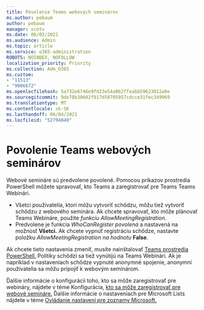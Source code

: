 ```yaml
---
title: Povolenie Teams webových seminárov
ms.author: pebaum
author: pebaum
manager: scotv
ms.date: 06/02/2021
ms.audience: Admin
ms.topic: article
ms.service: o365-administration
ROBOTS: NOINDEX, NOFOLLOW
localization_priority: Priority
ms.collection: Adm_O365
ms.custom:
- "11513"
- "9006672"
ms.openlocfilehash: 5a732e6746e9fd23e54a0b2ffeabb59623012a0e
ms.sourcegitcommit: 9de78b30602f917d58705057cdcce31fec349969
ms.translationtype: MT
ms.contentlocale: sk-SK
ms.lasthandoff: 06/04/2021
ms.locfileid: "52794040"
---
```

# <a name="enable-teams-webinars"></a>Povolenie Teams webových seminárov

Webové semináre sú predvolene povolené. Pomocou príkazov prostredia PowerShell môžete spravovať, kto Teams a zaregistrovať pre Teams Teams Webinári.

- Všetci používatelia, ktorí môžu vytvoriť schôdzu, môžu tiež vytvoriť schôdzu z webového seminára. Ak chcete spravovať, kto môže plánovať Teams Webináre, použite *funkciu AllowMeetingRegistration*. 
- Predvolene je funkcia *WhoCanRegister povolená* a nastavená na možnosť **Všetci.** Ak chcete vypnúť registráciu schôdze, nastavte položku *AllowMeetingRegistration na hodnotu* **False**.

Ak chcete tieto nastavenia zmeniť, musíte nainštalovať [Teams prostredia PowerShell.](/microsoftteams/teams-powershell-install) Politiky schôdzí sa tiež vynútijú na Teams Webinári. Ak je napríklad v nastaveniach schôdze vypnuté anonymné spojenie, anonymní používatelia sa môžu pripojiť k webovým seminárom.

Ďalšie informácie o konfigurácii toho, kto sa môže zaregistrovať pre webináry, nájdete v téme Konfigurácia, [kto sa môže zaregistrovať pre webové semináre.](/microsoftteams/set-up-webinars?source=docs#configure-who-can-register-for-webinars) Ďalšie informácie o nastaveniach pre Microsoft Lists nájdete v téme [Ovládanie nastavení pre zoznamy Microsoft.](/sharepoint/control-lists)